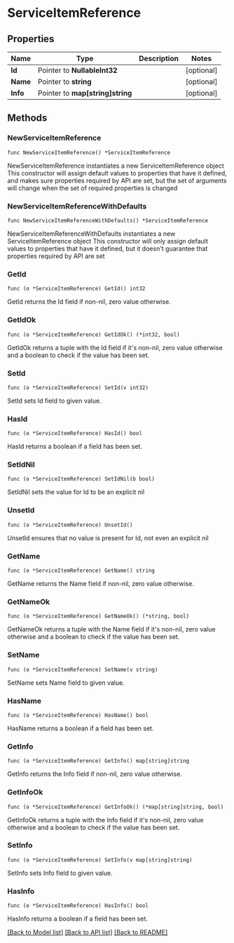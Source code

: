 # ServiceItemReference

## Properties

Name | Type | Description | Notes
------------ | ------------- | ------------- | -------------
**Id** | Pointer to **NullableInt32** |  | [optional] 
**Name** | Pointer to **string** |  | [optional] 
**Info** | Pointer to **map[string]string** |  | [optional] 

## Methods

### NewServiceItemReference

`func NewServiceItemReference() *ServiceItemReference`

NewServiceItemReference instantiates a new ServiceItemReference object
This constructor will assign default values to properties that have it defined,
and makes sure properties required by API are set, but the set of arguments
will change when the set of required properties is changed

### NewServiceItemReferenceWithDefaults

`func NewServiceItemReferenceWithDefaults() *ServiceItemReference`

NewServiceItemReferenceWithDefaults instantiates a new ServiceItemReference object
This constructor will only assign default values to properties that have it defined,
but it doesn't guarantee that properties required by API are set

### GetId

`func (o *ServiceItemReference) GetId() int32`

GetId returns the Id field if non-nil, zero value otherwise.

### GetIdOk

`func (o *ServiceItemReference) GetIdOk() (*int32, bool)`

GetIdOk returns a tuple with the Id field if it's non-nil, zero value otherwise
and a boolean to check if the value has been set.

### SetId

`func (o *ServiceItemReference) SetId(v int32)`

SetId sets Id field to given value.

### HasId

`func (o *ServiceItemReference) HasId() bool`

HasId returns a boolean if a field has been set.

### SetIdNil

`func (o *ServiceItemReference) SetIdNil(b bool)`

 SetIdNil sets the value for Id to be an explicit nil

### UnsetId
`func (o *ServiceItemReference) UnsetId()`

UnsetId ensures that no value is present for Id, not even an explicit nil
### GetName

`func (o *ServiceItemReference) GetName() string`

GetName returns the Name field if non-nil, zero value otherwise.

### GetNameOk

`func (o *ServiceItemReference) GetNameOk() (*string, bool)`

GetNameOk returns a tuple with the Name field if it's non-nil, zero value otherwise
and a boolean to check if the value has been set.

### SetName

`func (o *ServiceItemReference) SetName(v string)`

SetName sets Name field to given value.

### HasName

`func (o *ServiceItemReference) HasName() bool`

HasName returns a boolean if a field has been set.

### GetInfo

`func (o *ServiceItemReference) GetInfo() map[string]string`

GetInfo returns the Info field if non-nil, zero value otherwise.

### GetInfoOk

`func (o *ServiceItemReference) GetInfoOk() (*map[string]string, bool)`

GetInfoOk returns a tuple with the Info field if it's non-nil, zero value otherwise
and a boolean to check if the value has been set.

### SetInfo

`func (o *ServiceItemReference) SetInfo(v map[string]string)`

SetInfo sets Info field to given value.

### HasInfo

`func (o *ServiceItemReference) HasInfo() bool`

HasInfo returns a boolean if a field has been set.


[[Back to Model list]](../README.md#documentation-for-models) [[Back to API list]](../README.md#documentation-for-api-endpoints) [[Back to README]](../README.md)


